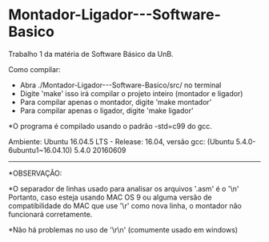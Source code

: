 # Montador-Ligador---Software-Basico
Trabalho 1 da matéria de Software Básico da UnB.

Como compilar:

* Abra ./Montador-Ligador---Software-Basico/src/ no terminal
* Digite 'make' isso irá compilar o projeto inteiro (montador e ligador)
* Para compilar apenas o montador, digite 'make montador'
* Para compilar apenas o ligador, digite 'make ligador'

*O programa é compilado usando o padrão -std=c99 do gcc.

Ambiente:
Ubuntu 16.04.5 LTS - Release: 16.04, versão gcc: (Ubuntu 5.4.0-6ubuntu1~16.04.10) 5.4.0 20160609

---------------------------------------------------------------------------
*OBSERVAÇÃO:

*O separador de linhas usado para analisar os arquivos '.asm' é o '\n'
Portanto, caso esteja usando MAC OS 9 ou alguma versão de compatibilidade
do MAC que use '\r' como nova linha, o montador não funcionará corretamente.

*Não há problemas no uso de '\r\n' (comumente usado em windows)

